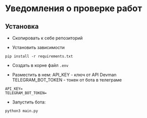 # Уведомления о проверке работ


## Установка
* Скопировать к себе репозиторий

* Установить зависимости

```
pip install -r requirements.txt
```

* Создать в корне файл ``.env``

* Разместить в нем:
  API_KEY - ключ от API Devman
  TELEGRAM_BOT_TOKEN - токен от бота в телеграме

```
API_KEY=  
TELEGRAM_BOT_TOKEN=
```

* Запустить бота:

```
python3 main.py
```
